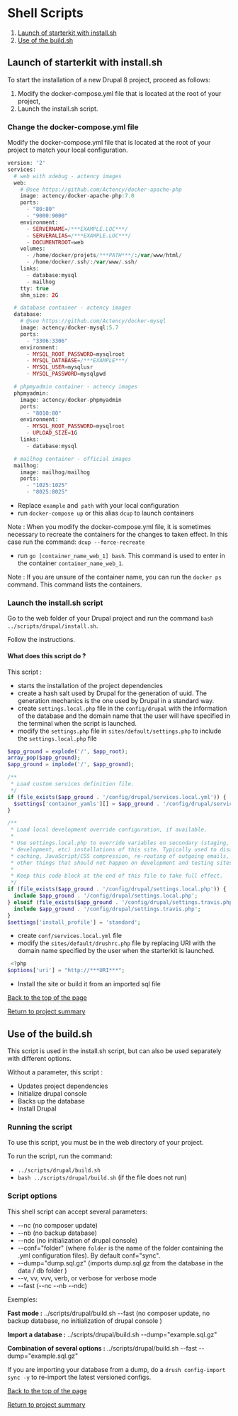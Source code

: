 # Shell Scripts <a id="shellscripts"></a>
1. [Launch of starterkit with install.sh](#install.sh)
2. [Use of the build.sh](#build.sh)

## Launch of starterkit with install.sh <a id="install.sh"></a>
To start the installation of a new Drupal 8 project, proceed as follows:

1. Modify the docker-compose.yml file that is located at the root of your project,
2. Launch the install.sh script.

### Change the docker-compose.yml file
Modify the docker-compose.yml file that is located at the root of your project to match your local configuration.

````php
version: '2'
services:
  # web with xdebug - actency images
  web:
    # @see https://github.com/Actency/docker-apache-php
    image: actency/docker-apache-php:7.0
    ports:
      - "80:80"
      - "9000:9000"
    environment:
      - SERVERNAME=/***EXAMPLE.LOC***/
      - SERVERALIAS=/***EXAMPLE.LOC***/
      - DOCUMENTROOT=web
    volumes:
      - /home/docker/projets/***PATH***/:/var/www/html/
      - /home/docker/.ssh/:/var/www/.ssh/
    links:
      - database:mysql
      - mailhog
    tty: true
    shm_size: 2G

  # database container - actency images
  database:
    # @see https://github.com/Actency/docker-mysql
    image: actency/docker-mysql:5.7
    ports:
      - "3306:3306"
    environment:
      - MYSQL_ROOT_PASSWORD=mysqlroot
      - MYSQL_DATABASE=/***EXAMPLE***/
      - MYSQL_USER=mysqlusr
      - MYSQL_PASSWORD=mysqlpwd

  # phpmyadmin container - actency images
  phpmyadmin:
    image: actency/docker-phpmyadmin
    ports:
      - "8010:80"
    environment:
      - MYSQL_ROOT_PASSWORD=mysqlroot
      - UPLOAD_SIZE=1G
    links:
      - database:mysql

  # mailhog container - official images
  mailhog:
    image: mailhog/mailhog
    ports:
      - "1025:1025"
      - "8025:8025"
````
- Replace `example` and` path` with your local configuration
- run `docker-compose up` or this alias `dcup` to launch containers

Note : When you modify the docker-compose.yml file, it is sometimes necessary to recreate the containers for the changes to taken effect. In this case run the command: `dcup --force-recreate`
- run `go [container_name_web_1] bash`. This command is used to enter in the container `container_name_web_1`.

Note : If you are unsure of the container name, you can run the `docker ps` command. This command lists the containers.

### Launch the install.sh script


Go to the web folder of your Drupal project and run the command  `bash ../scripts/drupal/install.sh`.

Follow the instructions.

#### What does this script do ?

This script :
- starts the installation of the project dependencies
- create a hash salt used by Drupal for the generation of uuid. The generation mechanics is the one used by Drupal in a standard way.
- create `settings.local.php` file in the `config/drupal` with the information of the database and the domain name that the user will have specified in the terminal when the script is launched.
- modify the `settings.php` file in `sites/default/settings.php` to include the `settings.local.php` file

```php
$app_ground = explode('/', $app_root);
array_pop($app_ground);
$app_ground = implode('/', $app_ground);

/**
 * Load custom services definition file.
 */
if (file_exists($app_ground . '/config/drupal/services.local.yml')) {
  $settings['container_yamls'][] = $app_ground . '/config/drupal/services.local.yml';
}

/**
 * Load local development override configuration, if available.
 *
 * Use settings.local.php to override variables on secondary (staging,
 * development, etc) installations of this site. Typically used to disable
 * caching, JavaScript/CSS compression, re-routing of outgoing emails, and
 * other things that should not happen on development and testing sites.
 *
 * Keep this code block at the end of this file to take full effect.
 */
if (file_exists($app_ground . '/config/drupal/settings.local.php')) {
  include $app_ground . '/config/drupal/settings.local.php';
} elseif (file_exists($app_ground . '/config/drupal/settings.travis.php')) {
  include $app_ground . '/config/drupal/settings.travis.php';
}
$settings['install_profile'] = 'standard';
```
- create `conf/services.local.yml` file
- modify the `sites/default/drushrc.php` file by replacing URI with the domain name specified by the user when the starterkit is launched.
```php
 <?php
$options['uri'] = "http://***URI***";
```

- Install the site or build it from an imported sql file

[Back to the top of the page](#shellscripts)

[Return to project summary](../../README.md)

## Use of the build.sh <a id="build.sh"></a>

This script is used in the install.sh script, but can also be used separately with different options.

Without a parameter, this script  :
- Updates project dependencies
- Initialize drupal console
- Backs up the database
- Install Drupal


### Running the script
To use this script, you must be in the web directory of your project.

To run the script, run the command:
- `../scripts/drupal/build.sh` 
- `bash ../scripts/drupal/build.sh` (if the file does not run)

### Script options
This shell script can accept several parameters:
- --nc (no composer update)
- --nb (no backup database)
- --ndc (no initialization of drupal console)
- --conf="folder" (where `folder` is the name of the folder containing the .yml configuration files). By default conf="sync".
- --dump="dump.sql.gz" (imports dump.sql.gz from the database in the data / db folder )
- --v, vv, vvv, verb, or verbose for verbose mode
- --fast (--nc --nb --ndc)


Exemples:

**Fast mode :** ../scripts/drupal/build.sh --fast (no composer update, no backup database, no initialization of drupal console )

**Import a database :** ../scripts/drupal/build.sh --dump="example.sql.gz"

**Combination of several options :** ../scripts/drupal/build.sh --fast --dump="example.sql.gz"

If you are importing your database from a dump, do a `drush config-import sync -y` to re-import the latest versioned configs.

[Back to the top of the page](#shellscripts)

[Return to project summary](../../README.md)